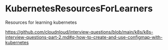 # KubernetesResourcesForLearners
Resources for learning kubernetes

https://github.com/cloudnloud/interview-questions/blob/main/k8s/k8s-interview-questions-part-2.md#q-how-to-create-and-use-configmap-with-kubernetes
